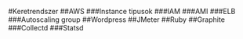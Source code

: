 #Keretrendszer
##AWS
###Instance tipusok
###IAM
###AMI
###ELB
###Autoscaling group
##Wordpress
##JMeter
##Ruby
##Graphite
###Collectd
###Statsd
